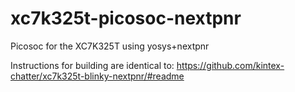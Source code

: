 # xc7k325t-picosoc-nextpnr
Picosoc for the XC7K325T using yosys+nextpnr

Instructions for building are identical to:
https://github.com/kintex-chatter/xc7k325t-blinky-nextpnr/#readme
